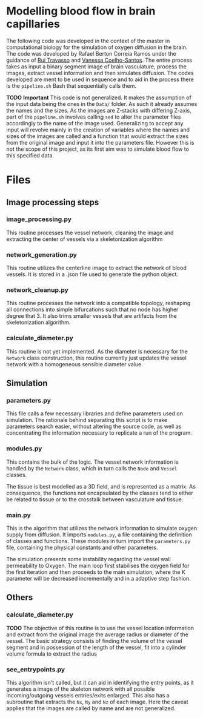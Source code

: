 # Modelling blood flow in brain capillaries

The following code was developed in the context of the master in computational biology for the simulation of oxygen diffusion in the brain. The code was developed by Rafael Berton Correia Ramos under the guidance of [Rui Travasso](https://biologicalmodelling.com/people/) and [Vanessa Coelho-Santos](https://www.vcoelhosantoslab.com/team). The entire process takes as input a binary segment image of brain vasculature, process the images, extract vessel information and then simulates diffusion.
The codes developed are ment to be used in sequence and to aid in the process there is the `pipeline.sh` Bash that sequentially calls them.

**TODO**
**Important**
This code is not generalized. It makes the assumption of the input data being the ones in the `Data/` folder. As such it already assumes the names and the sizes. As the images are Z-stacks with differing Z-axis, part of the `pipeline.sh` involves calling `sed` to alter the parameter files accordingly to the name of the image used. Generalizing to accept any input will revolve mainly in the creation of variables where the names and sizes of the images are called and a function that would extract the sizes from the original image and input it into the parameters file. However this is not the scope of this project, as its first aim was to simulate blood flow to this specified data. 

# Files

## Image processing steps
### image_processing.py 

This routine processes the vessel network, cleaning the image and extracting the center of vessels via a skeletonization algorithm

### network_generation.py

This routine utilizes the centerline image to extract the network of blood vessels. It is stored in a .json file used to generate the python object.

### network_cleanup.py 

This routine processes the network into a compatible topology, reshaping all connections into simple bifurcations such that no node has higher degree that 3. It also trims smaller vessels that are artifacts from the skeletonization algorithm.

### calculate_diameter.py

This routine is not yet implemented. As the diameter is necessary for the `Network` class construction, this routine currently just updates the vessel network with a homogeneous sensible diameter value.

## Simulation

### parameters.py

This file calls a few necessary libraries and define parameters used on simulation. The rationale behind separating this script is to make parameters search easier, without altering the source code, as well as concentrating the information necessary to replicate a run of the program.

### modules.py

 This contains the bulk of the logic. The vessel network information is handled by the `Network` class, which in turn calls the `Node` and `Vessel` classes.

The tissue is best modelled as a 3D field, and is represented as a matrix. As consequence, the functions not encapsulated by the classes tend to either be related to tissue or to the crosstalk between vasculature and tissue.

### main.py 

This is the algorithm that utilizes the network information to simulate oxygen supply from diffusion. It imports `modules.py`, a file containing the definition of classes and functions. These modules in turn import the `parameters.py` file, containing the physical constants and other parameters.

The simulation presents some instability regarding the vessel wall permeability to Oxygen. The main loop first stabilises the oxygen field for the first iteration and then proceeds to the main simulation, where the K parameter will be decreased incrementally and in a adaptive step fashion.

## Others

### calculate_diameter.py
**TODO**
The objective of this routine is to use the vessel location information and extract from the original image the average radius or diameter of the vessel. The basic strategy consists of finding the volume of the vessel segment and in possession of the length of the vessel, fit into a cylinder volume formula to extract the radius 

### see_entrypoints.py

This algorithm isn't called, but it can aid in identifying the entry points, as it generates a image of the skeleton network with all possible incoming/outgoing vessels entries/exits enlarged. This also has a subroutine that extracts the `Nx`, `Ny` and `Nz` of each image. Here the caveat applies that the images are called by name and are not generalized.